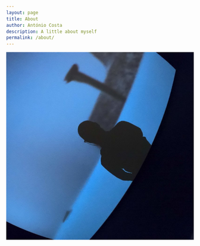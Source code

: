 ```yaml
---
layout: page
title: About
author: António Costa
description: A little about myself
permalink: /about/
---
```


<img class="img_pic_about" src="/assets/images/pic.jpg" alt="Silhouette in the dark.">
